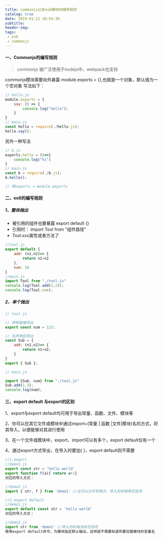 ```yaml
---
title: commonjs以及es6模块的编写规则
catalog: true
date: 2019-01-21 10:54:39
subtitle:
header-img:
tags:
 - es6
 - commonjs
---
```


#### 一、Commonjs的编写规则

> commonjs 被广泛使用于nodejs中，webpack也支持

commonjs模块需要向外暴露 module.exports = {},也就是一个对象，默认值为一个空对象
写法如下：
```javascript
// hello.js
module.exports = {
    say: () => {
        console.log("hello");
    }
}
// main.js
const hello = require(./hello.js);
hello.say();
```
另外一种写法   
```javascript
// b.js
exports.hello = ()=>{
    console.log("hi")
}
// main.js
const b = require(./b.js);
b.hello();

// 即exports = module.exports
```
#### 二、es6的编写规则

##### 1、整体抛出
- 被引用的组件也要暴露 export default {}
- 引用时： import Tool from "组件路径"
- Tool.xxx属性或者方法了

```javascript
//tool.js
export default {
    add: (n1,n2)=> {
        return n1+n2
    },
    num: 10
}
//main.js
import Tool from "./tool.js"
console.log(Tool.add(1,2));
console.log(Tool.num);

```

##### 2、单个抛出
```javascript
// tool.js

// 声明直接导出
export const num = 123;

// 先声明后导出
const Sub = {
    add: (n1,n2)=> {
        return n1+n2;
    }
}
export { Sub };

// main.js

import {Sub, num} from "./tool.js"
Sub.add(1,3);
console.log(num);

```


#### 三、export default 与export的区别

1、export与export default均可用于导出常量、函数、文件、模块等

2、你可以在其它文件或模块中通过import+(常量 | 函数 |文件|模块)名的方式，将其导入，以便能够对其进行使用

3、在一个文件或模块中，export、import可以有多个，export default仅有一个

4、通过export方式导出，在导入时要加{ }，export default则不需要

```javascript
//1.export
//demo1.js
export const str = 'hello world'
export function f(a){ return a+1}
对应的导入方式：

//demo2.js
import { str, f } from 'demo1' //也可以分开写两次，导入的时候带花括号

//2.export default
//demo1.js
export default const str = 'hello world'
对应的导入方式：

//demo2.js
import str from 'demo1' //导入的时候没有花括号
使用export default命令，为模块指定默认输出，这样就不需要知道所要加载模块的变量名
```


